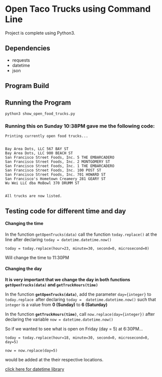 # Open Taco Trucks using Command Line

Project is complete using Python3.

## Dependencies
* requests
* datetime
* json

## Program Build


## Running the Program
`python3 show_open_food_trucks.py`

### Running this on Sunday 10:38PM gave me the following code:

	Printing currently open food trucks...


	Bay Area Dots, LLC 567 BAY ST
	Bay Area Dots, LLC 900 BEACH ST
	San Francisco Street Foods, Inc. 5 THE EMBARCADERO
	San Francisco Street Foods, Inc. 2 MONTGOMERY ST
	San Francisco Street Foods, Inc. 1 THE EMBARCADERO
	San Francisco Street Foods, Inc. 100 POST ST
	San Francisco Street Foods, Inc. 701 HOWARD ST
	San Francisco's Hometown Creamery 281 GEARY ST
	Wu Wei LLC dba MoBowl 370 DRUMM ST


	All trucks are now listed.

## Testing code for different time and day

#### Changing the time
In the function `getOpenTrucks(data)` call the function `today.replace()` at the line after declaring `today = datetime.datetime.now()`

`today = today.replace(hour=23, minute=30, second=0, microsecond=0)`

Will change the time to 11:30PM

#### Changing the day
**It is very important that we change the day in both functions `getOpenTrucks(data)` and `getTruckHours(time)`**


In the function **`getOpenTrucks(data)`**, add the parameter `day={integer}` to `today.replace `after declaring `today =  datetime.datetime.now()` such that `integer` is a value from **0 (Sunday)** to **6 (Saturday)**

In the function **`getTruckHours(time)`**, call `now.replace(day={integer})` after declaring the variable `now = datetime.datetime.now()`

So if we wanted to see what is open on Friday (day = 5) at 6:30PM...

`today = today.replace(hour=18, minute=30, second=0, microsecond=0, day=5)`

`now = now.replace(day=5)`

would be added at the their respective locations.

[click here for datetime library](https://docs.python.org/2/library/datetime.html)
